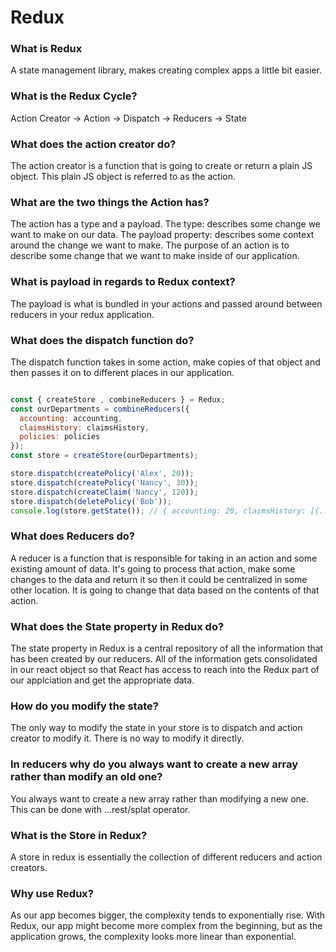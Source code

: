 # Redux

### What is Redux
A state management library, makes creating complex apps a little bit easier.

### What is the Redux Cycle?
Action Creator -> Action -> Dispatch -> Reducers -> State

### What does the action creator do?
The action creator is a function that is going to create or return a plain JS object. 
This plain JS object is referred to as the action.

### What are the two things the Action has?
The action has a type and a payload. The type: describes some change we want to make on our data.
The payload property: describes some context around the change we want to make. 
The purpose of an action is to describe some change that we want to make inside of our application.

### What is payload in regards to Redux context?
The payload is what is bundled in your actions and passed around between reducers in your redux application.

### What does the dispatch function do?
The dispatch function takes in some action, make copies of that object and then passes it on to different places in our application. 

```js

const { createStore , combineReducers } = Redux;
const ourDepartments = combineReducers({
  accounting: accounting,
  claimsHistory: claimsHistory,
  policies: policies
});
const store = createStore(ourDepartments);

store.dispatch(createPolicy('Alex', 20));
store.dispatch(createPolicy('Nancy', 30));
store.dispatch(createClaim('Nancy', 120));
store.dispatch(deletePolicy('Bob'));
console.log(store.getState()); // { accounting: 20, claimsHistory: [{...}], policies: ["Alex", "Nancy"]}
```

### What does Reducers do?
A reducer is a function that is responsible for taking in an action and some existing amount of data. It's going to process that action, make some changes to the data and return it so then it could be centralized in some other location.
It is going to change that data based on the contents of that action.

### What does the State property in Redux do?
The state property in Redux is a central repository of all the information that has been created by our reducers. All of the information gets consolidated in our react object so that React has access to reach into the Redux part of our applciation and get the appropriate data. 

### How do you modify the state?
The only way to modify the state in your store is to dispatch and action creator to modify it. There is no way to modify it directly. 

### In reducers why do you always want to create a new array rather than modify an old one?
You always want to create a new array rather than modifying a new one. This can be done with ...rest/splat operator.

### What is the Store in Redux?
A store in redux is essentially the collection of different reducers and action creators.

### Why use Redux?
As our app becomes bigger, the complexity tends to exponentially rise. With Redux, our app might become more complex from the beginning, but as the application grows, the complexity looks more linear than exponential. 
